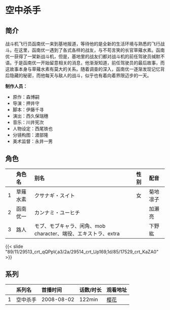 # 空中杀手


## 简介

战斗机飞行员函南优一来到基地报道，等待他的是全新的生活环境与熟悉的飞行战斗。在这里，函南优一遇到了各式各样的战友，与不苟言笑的长官草薙水素。函南优一获得了一架新战斗机，但是，基地里的战友们都对战斗机的前任驾驶员缄默不语。于是函南优一开始留意相关的消息，他渐渐知道，前任驾驶员的最后故事，而这故事本身与草薙水素有莫大的关系。随着调查的深入，函南优一逐渐发现记忆背后隐藏的秘密，而他每天与敌人的战斗，似乎也有着向着界限迈步的一天。

**制作人员：**
- 原作：森博嗣
- 导演：押井守
- 脚本：伊藤千寻
- 演出：西久保瑞穗
- 音乐：川井宪次
- 人物设定：西尾铁也
- 分镜构图：渡部隆
- 美术监督：永井一男

## 角色

|     |   角色名   |   别名  | 性别 |  配音  |
|:--- |:------  |:----      |:---  |:--   |
| 1 | 草薙水素 | クサナギ・スイト | 女 | 菊地凛子 |
| 2 | 函南优一 | カンナミ・ユーヒチ |  | 加瀬亮 |
| 3 | 路人 | モブ、モブキャラ、闲角、mob character、端役、エキストラ、extra |  | 下野紘 |

{{< slide "89/11/29513_crt_qQPpV,a3/2a/29514_crt_Up169,1d/85/17529_crt_KaZA0" >}}

## 系列

|     |   系列名   |   首播时间  | 话数/时长  | 观看地址 |
|:---  |:------    |:----      |:---       |:---  |
| 1 | 空中杀手 | 2008-08-02 | 122min | [樱花](https://www.cykz.net/vodplay/kongzhongshashou-1-1/)  |



